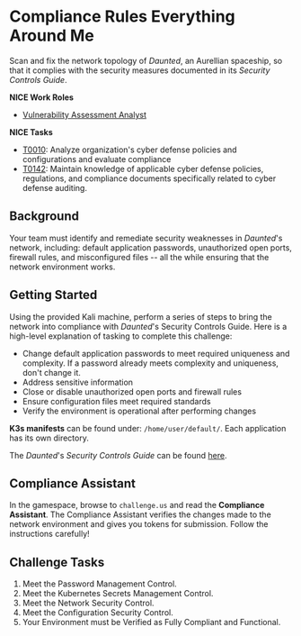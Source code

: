 # Compliance Rules Everything Around Me

Scan and fix the network topology of *Daunted*, an Aurellian spaceship, so that it complies with the security measures documented in its *Security Controls Guide*. 

**NICE Work Roles**

- [Vulnerability Assessment Analyst](https://niccs.cisa.gov/workforce-development/nice-framework/)

**NICE Tasks**
- [T0010](https://niccs.cisa.gov/workforce-development/nice-framework/): Analyze organization's cyber defense policies and configurations and evaluate compliance 
- [T0142](https://niccs.cisa.gov/workforce-development/nice-framework/): Maintain knowledge of applicable cyber defense policies, regulations, and compliance documents specifically related to cyber defense auditing.

<!-- cut -->

## Background

Your team must identify and remediate security weaknesses in *Daunted*'s network, including: default application passwords, unauthorized open ports, firewall rules, and misconfigured files -- all the while ensuring that the network environment works.

## Getting Started

Using the provided Kali machine, perform a series of steps to bring the network into compliance with *Daunted*'s Security Controls Guide. Here is a high-level explanation of tasking to complete this challenge: 

- Change default application passwords to meet required uniqueness and complexity. If a password already meets complexity and uniqueness, don't change it. 
- Address sensitive information
- Close or disable unauthorized open ports and firewall rules
- Ensure configuration files meet required standards
- Verify the environment is operational after performing changes

**K3s manifests** can be found under: `/home/user/default/`. Each application has its own directory. 

The *Daunted*'s *Security Controls Guide* can be found [here](./challenge/SecurityGuide.pdf). 

## Compliance Assistant

In the gamespace, browse to `challenge.us` and read the **Compliance Assistant**. The Compliance Assistant verifies the changes made to the network environment and gives you tokens for submission. Follow the instructions carefully!

## Challenge Tasks

1. Meet the Password Management Control.
2. Meet the Kubernetes Secrets Management Control.
3. Meet the Network Security Control.
4. Meet the Configuration Security Control.
5. Your Environment must be Verified as Fully Compliant and Functional.
